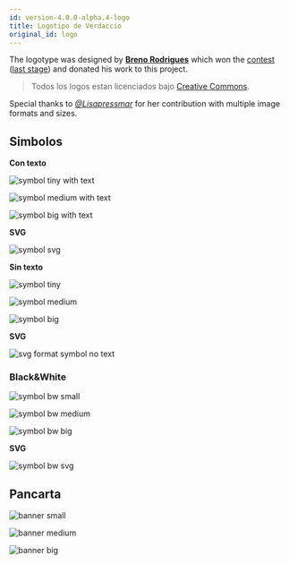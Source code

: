 ```yaml
---
id: version-4.0.0-alpha.4-logo
title: Logotipo de Verdaccio
original_id: logo
---
```

The logotype was designed by **[Breno Rodrigues](https://github.com/rodriguesbreno)** which won the [contest](https://github.com/verdaccio/verdaccio/issues/237) ([last stage](https://github.com/verdaccio/verdaccio/issues/328)) and donated his work to this project.

> Todos los logos estan licenciados bajo [Creative Commons](https://github.com/verdaccio/verdaccio/blob/master/LICENSE-docs).

Special thanks to *[@Lisapressmar](https://github.com/Lisapressmar)* for her contribution with multiple image formats and sizes.

## Simbolos

**Con texto**

![symbol tiny with text](assets/logo/symbol/png/logo-small-header-bottom.png)

![symbol medium with text](assets/logo/symbol/png/logo-small-header-bottom@2x.png)

![symbol big with text](assets/logo/symbol/png/logo-small-header-bottom@3x.png)

**SVG**

![symbol svg](assets/logo/symbol/svg/logo-small-header-bottom.svg)

**Sin texto**

![symbol tiny](assets/logo/symbol/png/verdaccio-tiny.png)

![symbol medium](assets/logo/symbol/png/verdaccio-tiny@2x.png)

![symbol big](assets/logo/symbol/png/verdaccio-tiny@3x.png)

**SVG**

![svg format symbol no text](assets/logo/symbol/svg/verdaccio-tiny.svg)

### Black&White

![symbol bw small](assets/logo/symbol/png/verdaccio-blackwhite.png)

![symbol bw medium](assets/logo/symbol/png/verdaccio-blackwhite@2x.png)

![symbol bw big](assets/logo/symbol/png/verdaccio-blackwhite@3x.png)

**SVG**

![symbol bw svg](assets/logo/symbol/svg/verdaccio-blackwhite.svg)

## Pancarta

![banner small](assets/logo/banner/png/verdaccio-banner.png)

![banner medium](assets/logo/banner/png/verdaccio-banner@2x.png)

![banner big](assets/logo/banner/png/verdaccio-banner@3x.png)
